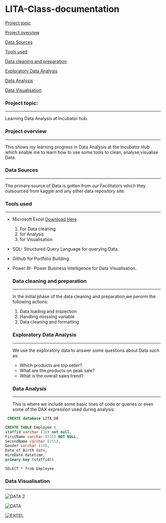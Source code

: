 # LITA-Class-documentation

[Project topic](#project-topic)

[Project overview](#project-overview)

[Data Sources](#data-sources)

[Tools used](#tools-used)

[Data cleaning and preparation](#data-cleaning-and-preparation)

[Exploratory Data Analysis](#exploratory-data-analysis)

[Data Analysis](#data-analysis)

[Data Visualisation](#data-visualisation)


### Project topic: 
-----------
Learning Data Analysis at Incubator hub.

### Project overview
--------
This shows my learning progress in Data Analysis at the Incubator Hub which enable me to learn how to use some tools to clean, analyse,visualise Data.

### Data Sources
-------
The primary source of Data is gotten from our Facilitators which they outsourced from kaggle and any other data repository site.

### Tools used
------------
- Microsoft Excel [Download Here](http://www.microsoft.com)
   1. For Data cleaning
   2. for Analysis
   3. for Visualisation
- SQL- Structured Query Language for querying Data.
- Github for Portfolio Building.
- Power BI- Power Business Intelligence for Data Visualisation.

  ### Data cleaning and preparation
  -------
  In the initial phase of the data cleaning and preparation,we perorm the following actions:
  1. Data loading and inspection
  2. Handling misssing variable
  3. Data cleaning and formatting
     
  ### Exploratory Data Analysis
   ----------
  We use the exploratory data to answer some questions about Data such as:
    - Which products are top seller?
    - What are the products on peak sale?
    - What is the overall sales trend?

   ### Data Analysis
  -------
    This is where we include some basic lines of code or queries or even some of the DAX expression used during analysis:

 ```SQL
  CREATE database LITA_DB
  ```
```SQL
CREATE TABLE Employee (
staffid varchar (10) not null,
FirstName varchar (255) NOT NULL,
SecondName varchar (255),
Gender varchar (10),
Date_of_Birth date,
HireDate datetime,
primary key (staffid))
````

```SOL
SELECT * from Employee
````

### Data Visualisation
------

![DATA 2](https://github.com/user-attachments/assets/59537c34-a951-490b-b4c3-7e4312001434)

![DATA](https://github.com/user-attachments/assets/35014e3c-5ed3-4e2c-9d16-ccbf73fd7981)

![EXCEL](https://github.com/user-attachments/assets/006ea6fa-3c55-4bc3-8b83-14dfacd0863f)



